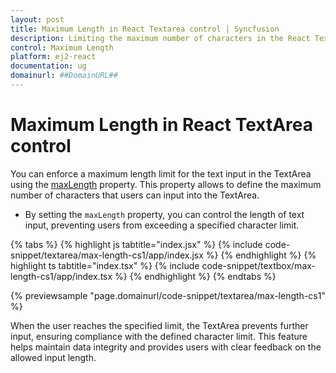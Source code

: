 ```yaml
---
layout: post
title: Maximum Length in React Textarea control | Syncfusion
description: Limiting the maximum number of characters in the React Textarea control of Syncfusion Essential JS 2 and more details.
control: Maximum Length
platform: ej2-react
documentation: ug
domainurl: ##DomainURL##
---
```


# Maximum Length in React TextArea control

You can enforce a maximum length limit for the text input in the TextArea using the [maxLength](https://ej2.syncfusion.com/react/documentation/api/textarea/#maxLength) property. This property allows to define the maximum number of characters that users can input into the TextArea.


* By setting the `maxLength` property, you can control the length of text input, preventing users from exceeding a specified character limit.

{% tabs %}
{% highlight js tabtitle="index.jsx" %}
{% include code-snippet/textarea/max-length-cs1/app/index.jsx %}
{% endhighlight %}
{% highlight ts tabtitle="index.tsx" %}
{% include code-snippet/textbox/max-length-cs1/app/index.tsx %}
{% endhighlight %}
{% endtabs %}

{% previewsample "page.domainurl/code-snippet/textarea/max-length-cs1" %}

When the user reaches the specified limit, the TextArea prevents further input, ensuring compliance with the defined character limit. This feature helps maintain data integrity and provides users with clear feedback on the allowed input length.
